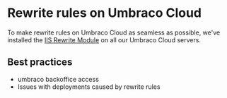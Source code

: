 # Rewrite rules on Umbraco Cloud

To make rewrite rules on Umbraco Cloud as seamless as possible, we've installed the [IIS Rewrite Module](https://our.umbraco.org/Documentation/Reference/Routing/IISRewriteRules/) on all our Umbraco Cloud servers.

## Best practices

- umbraco backoffice access
- Issues with deployments caused by rewrite rules